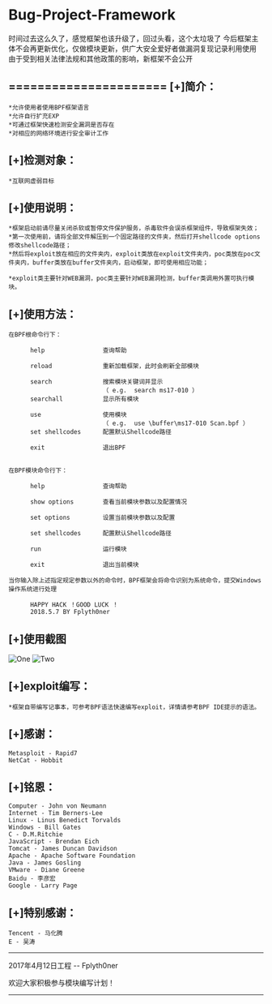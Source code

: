 Bug-Project-Framework
======================

时间过去这么久了，感觉框架也该升级了，回过头看，这个太垃圾了
今后框架主体不会再更新优化，仅做模块更新，供广大安全爱好者做漏洞复现记录利用使用
由于受到相关法律法规和其他政策的影响，新框架不会公开

======================
[+]简介：
---------
	*允许使用者使用BPF框架语言
	*允许自行扩充EXP
	*可通过框架快速检测安全漏洞是否存在
	*对相应的网络环境进行安全审计工作


[+]检测对象：
---------------
	*互联网虚弱目标


[+]使用说明：
---------------
	*框架启动前请尽量关闭杀软或暂停文件保护服务，杀毒软件会误杀框架组件，导致框架失效；
	*第一次使用前，请将全部文件解压到一个固定路径的文件夹，然后打开shellcode options修改shellcode路径；
	*然后将exploit放在相应的文件夹内，exploit类放在exploit文件夹内，poc类放在poc文件夹内，buffer类放在buffer文件夹内，启动框架，即可使用相应功能；

	*exploit类主要针对WEB漏洞，poc类主要针对WEB漏洞检测，buffer类调用外置可执行模块。

[+]使用方法：
------------------

    在BPF根命令行下：

          help                查询帮助

          reload              重新加载框架，此时会刷新全部模块

          search              搜索模块关键词并显示
                              （ e.g.  search ms17-010 ）
          searchall           显示所有模块

          use                 使用模块
                              （ e.g.  use \buffer\ms17-010 Scan.bpf ）
          set shellcodes      配置默认Shellcode路径

          exit                退出BPF


    在BPF模块命令行下：

          help                查询帮助

          show options        查看当前模块参数以及配置情况

          set options         设置当前模块参数以及配置

          set shellcodes      配置默认Shellcode路径

          run                 运行模块

          exit                退出当前模块

    当你输入除上述指定规定参数以外的命令时，BPF框架会将命令识别为系统命令，提交Windows操作系统进行处理

          HAPPY HACK ！GOOD LUCK ！
          2018.5.7 BY Fplyth0ner

[+]使用截图
-------------
![One](https://github.com/Fplyth0ner-Combie/Bug-Project-Framework/blob/master/images/1.jpg)
![Two](https://github.com/Fplyth0ner-Combie/Bug-Project-Framework/blob/master/images/2.jpg)

[+]exploit编写：
----------------
	*框架自带编写记事本，可参考BPF语法快速编写exploit，详情请参考BPF IDE提示的语法。


[+]感谢：
---------------
	Metasploit - Rapid7
	NetCat - Hobbit

[+]铭恩：
-----------
	Computer - John von Neumann
	Internet - Tim Berners-Lee
	Linux - Linus Benedict Torvalds
	Windows - Bill Gates
	C - D.M.Ritchie
	JavaScript - Brendan Eich
	Tomcat - James Duncan Davidson
	Apache - Apache Software Foundation
	Java - James Gosling
	VMware - Diane Greene
	Baidu - 李彦宏
	Google - Larry Page


[+]特别感谢：
-------------
	Tencent - 马化腾
	E - 吴涛

---------------------------------
2017年4月12日工程  -- Fplyth0ner

欢迎大家积极参与模块编写计划！

---------------------------------
